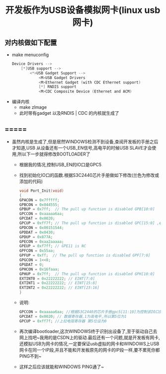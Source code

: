 # <center>开发板作为USB设备模拟网卡(linux usb 网卡)</center>

## 对内核做如下配置

* make menuconfig
    ```c
    Device Drivers -->
        [*]USB support -->
            <*>USB Gadget Support -->
                <M>USB Gadget Drivers
                <M>Ethernet Gadget (with CDC Ethernet support)
                [*] RNDIS support
                <M>CDC Composite Device (Ethernet and ACM)
    ```
* 编译内核
  * make zImage
  * 此时带有gadget 以及RNDIS | CDC 的内核就生成了

## =====

* 虽然内核是生成了,但是居然WINDOWS检测不到设备,查阅开发板的手册之后才知道,USB 从设备还有一个USB_EN信号,高电平的时候USB SLAVE才会使用,所以下一步就得修改BOOTLOADER了
  * 根据我的情况,控制USB_EN的IO口是GPC5
  * 找到初始化IO口的函数.根据S3C2440芯片手册做如下修改(兰色为修改或添加的代码)
    ```C
    void Port_Init(void)
    {
    GPACON = 0x7fffff;
    GPBCON = 0x044555;
    GPBUP = 0x7ff;  // The pull up function is disabled GPB[10:0]
    GPCCON = 0xaaaaa6aa;
    GPCDAT = 0x0020;
    GPCUP = 0xff7f; // The pull up function is disabled GPC[15:0] ,enable gpc5 for usb_device
    GPDCON = 0x00151544;
    GPDDAT = 0x0430;
    GPDUP = 0x877A;
    GPECON = 0xaa2aaaaa;
    GPEUP = 0xf7ff; // GPE11 is NC
    GPFCON = 0x55aa;
    GPFUP = 0xff;  // The pull up function is disabled GPF[7:0]
    GPGCON = 1<<8;
    GPGDAT = 0;
    GPHCON = 0x16faaa;
    GPHUP = 0x7ff;  // The pull up function is disabled GPH[10:0]
    EXTINT0 = 0x22222222; // EINT[7:0]
    EXTINT1 = 0x22222222; // EINT[15:8]
    EXTINT2 = 0x22222222; // EINT[23:16]
    }
    ```
  * 说明:
    ```C
    GPCCON = 0xaaaaa6aa; //根据S3C2440的芯片手册gpc5[11:10]为控制该IO口的寄存器,所以第11,10位为分别为1,0
    GPCDAT = 0x0020; // 数据寄存器,1为高电平,所以第5位为1
    GPCUP = 0xff7f; //上拉电阻寄存器 第5位设为0
    ```

  * 再次编译bootloader,这次WINDOWS终于识别出设备了,至于驱动自己去网上找吧~我用的是CSDN上的驱动.最后还有一个问题,就是开发板有网卡,还模拟USB为网卡的情况,一定要保证usb虚拟的网卡和WINDOWS上USB网卡在同一个IP段,并且不能和开发板原先的网卡的IP段一样,要不累死你都PING不到~
  * 这样之后应该就能和WINDOWS PING通了~
